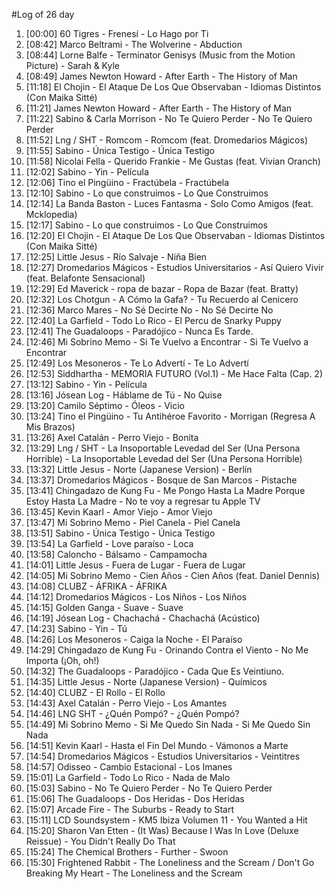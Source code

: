 #Log of 26 day

1. [00:00] 60 Tigres - Frenesí - Lo Hago por Ti
1. [08:42] Marco Beltrami - The Wolverine - Abduction
1. [08:44] Lorne Balfe - Terminator Genisys (Music from the Motion Picture) - Sarah & Kyle
1. [08:49] James Newton Howard - After Earth - The History of Man
1. [11:18] El Chojin - El Ataque De Los Que Observaban - Idiomas Distintos (Con Maika Sitté)
1. [11:21] James Newton Howard - After Earth - The History of Man
1. [11:22] Sabino & Carla Morrison - No Te Quiero Perder - No Te Quiero Perder
1. [11:52] Lng / SHT - Romcom - Romcom (feat. Dromedarios Mágicos)
1. [11:55] Sabino - Única Testigo - Única Testigo
1. [11:58] Nicolai Fella - Querido Frankie - Me Gustas (feat. Vivian Oranch)
1. [12:02] Sabino - Yin - Película
1. [12:06] Tino el Pingüino - Fractúbela - Fractúbela
1. [12:10] Sabino - Lo que construimos - Lo Que Construimos
1. [12:14] La Banda Baston - Luces Fantasma - Solo Como Amigos (feat. Mcklopedia)
1. [12:17] Sabino - Lo que construimos - Lo Que Construimos
1. [12:20] El Chojin - El Ataque De Los Que Observaban - Idiomas Distintos (Con Maika Sitté)
1. [12:25] Little Jesus - Río Salvaje - Niña Bien
1. [12:27] Dromedarios Mágicos - Estudios Universitarios - Así Quiero Vivir (feat. Belafonte Sensacional)
1. [12:29] Ed Maverick - ropa de bazar - Ropa de Bazar (feat. Bratty)
1. [12:32] Los Chotgun - A Cómo la Gafa? - Tu Recuerdo al Cenicero
1. [12:36] Marco Mares - No Sé Decirte No - No Sé Decirte No
1. [12:40] La Garfield - Todo Lo Rico - El Percu de Snarky Puppy
1. [12:41] The Guadaloops - Paradójico - Nunca Es Tarde.
1. [12:46] Mi Sobrino Memo - Si Te Vuelvo a Encontrar - Si Te Vuelvo a Encontrar
1. [12:49] Los Mesoneros - Te Lo Advertí - Te Lo Advertí
1. [12:53] Siddhartha - MEMORIA FUTURO (Vol.1) - Me Hace Falta (Cap. 2)
1. [13:12] Sabino - Yin - Película
1. [13:16] Jósean Log - Háblame de Tú - No Quise
1. [13:20] Camilo Séptimo - Óleos - Vicio
1. [13:24] Tino el Pingüino - Tu Antihéroe Favorito - Morrigan (Regresa A Mis Brazos)
1. [13:26] Axel Catalán - Perro Viejo - Bonita
1. [13:29] Lng / SHT - La Insoportable Levedad del Ser (Una Persona Horrible) - La Insoportable Levedad del Ser (Una Persona Horrible)
1. [13:32] Little Jesus - Norte (Japanese Version) - Berlín
1. [13:37] Dromedarios Mágicos - Bosque de San Marcos - Pistache
1. [13:41] Chingadazo de Kung Fu - Me Pongo Hasta La Madre Porque Estoy Hasta La Madre - No te voy a regresar tu Apple TV
1. [13:45] Kevin Kaarl - Amor Viejo - Amor Viejo
1. [13:47] Mi Sobrino Memo - Piel Canela - Piel Canela
1. [13:51] Sabino - Única Testigo - Única Testigo
1. [13:54] La Garfield - Love paraíso - Loca
1. [13:58] Caloncho - Bálsamo - Campamocha
1. [14:01] Little Jesus - Fuera de Lugar - Fuera de Lugar
1. [14:05] Mi Sobrino Memo - Cien Años - Cien Años (feat. Daniel Dennis)
1. [14:08] CLUBZ - ÁFRIKA - ÁFRIKA
1. [14:12] Dromedarios Mágicos - Los Niños - Los Niños
1. [14:15] Golden Ganga - Suave - Suave
1. [14:19] Jósean Log - Chachachá - Chachachá (Acústico)
1. [14:23] Sabino - Yin - Tú
1. [14:26] Los Mesoneros - Caiga la Noche - El Paraíso
1. [14:29] Chingadazo de Kung Fu - Orinando Contra el Viento - No Me Importa (¡Oh, oh!)
1. [14:32] The Guadaloops - Paradójico - Cada Que Es Veintiuno.
1. [14:35] Little Jesus - Norte (Japanese Version) - Químicos
1. [14:40] CLUBZ - El Rollo - El Rollo
1. [14:43] Axel Catalán - Perro Viejo - Los Amantes
1. [14:46] LNG SHT - ¿Quén Pompó? - ¿Quén Pompó?
1. [14:49] Mi Sobrino Memo - Si Me Quedo Sin Nada - Si Me Quedo Sin Nada
1. [14:51] Kevin Kaarl - Hasta el Fin Del Mundo - Vámonos a Marte
1. [14:54] Dromedarios Mágicos - Estudios Universitarios - Veintitres
1. [14:57] Odisseo - Cambio Estacional - Los Imanes
1. [15:01] La Garfield - Todo Lo Rico - Nada de Malo
1. [15:03] Sabino - No Te Quiero Perder - No Te Quiero Perder
1. [15:06] The Guadaloops - Dos Heridas - Dos Heridas
1. [15:07] Arcade Fire - The Suburbs - Ready to Start
1. [15:11] LCD Soundsystem - KM5 Ibiza Volumen 11 - You Wanted a Hit
1. [15:20] Sharon Van Etten - (It Was) Because I Was In Love (Deluxe Reissue) - You Didn't Really Do That
1. [15:24] The Chemical Brothers - Further - Swoon
1. [15:30] Frightened Rabbit - The Loneliness and the Scream / Don't Go Breaking My Heart - The Loneliness and the Scream
